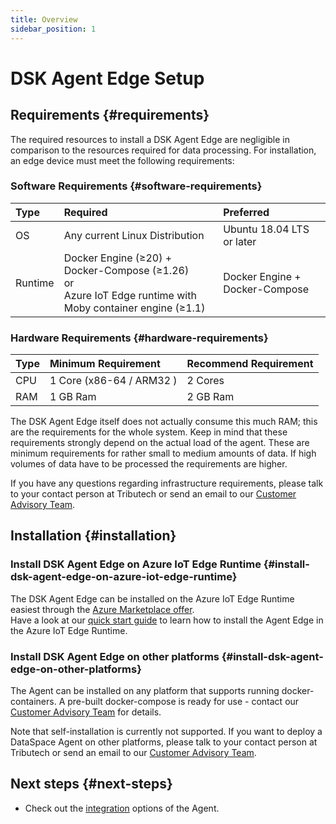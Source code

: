 ```yaml
---
title: Overview
sidebar_position: 1
---
```


# DSK Agent Edge Setup

## Requirements {#requirements}

The required resources to install a DSK Agent Edge are negligible in comparison to the resources required for data processing. For installation, an edge device must meet the following requirements:

### Software Requirements {#software-requirements}

| Type    | Required                       | Preferred                 |
| :------ | :----------------------------- | :------------------------ |
| OS      | Any current Linux Distribution | Ubuntu 18.04 LTS or later |
| Runtime | Docker Engine (≥20) + Docker-Compose (≥1.26)<br/>or<br/>Azure IoT Edge runtime with Moby container engine (≥1.1)  | Docker Engine + Docker-Compose    |

### Hardware Requirements {#hardware-requirements}

| Type | Minimum Requirement | Recommend Requirement |
| :--- | :------------------ | :-------------------- |
| CPU  | 1 Core (x86-64 / ARM32 ) | 2 Cores               |
| RAM  | 1 GB Ram            | 2 GB Ram              |

The DSK Agent Edge itself does not actually consume this much RAM; this are the requirements for the whole system. Keep in mind that these requirements strongly depend on the actual load of the agent. These are minimum requirements for rather small to medium amounts of data. If high volumes of data have to be processed the requirements are higher.

If you have any questions regarding infrastructure requirements, please talk to your contact person at Tributech or send an email to our [Customer Advisory Team](mailto:customer-advisory@tributech.io).

## Installation {#installation}

### Install DSK Agent Edge on Azure IoT Edge Runtime {#install-dsk-agent-edge-on-azure-iot-edge-runtime}

The DSK Agent Edge can be installed on the Azure IoT Edge Runtime easiest through the <a href="https://azuremarketplace.microsoft.com/en-us/marketplace/apps/tributechsolutionsgmbh1582568815297.57601ccd-62c3-4842-9f73-3dadd3de5b74?tab=Overview" target="_blank">Azure Marketplace offer</a>.<br />
Have a look at our [quick start guide](../../quickstart/overview.md) to learn how to install the Agent Edge in the Azure IoT Edge Runtime.

### Install DSK Agent Edge on other platforms {#install-dsk-agent-edge-on-other-platforms}

The Agent can be installed on any platform that supports running docker-containers. A pre-built docker-compose is ready for use - contact our [Customer Advisory Team](https://www.tributech.io/about-us/) for details.

Note that self-installation is currently not supported. If you want to deploy a DataSpace Agent on other platforms, please talk to your contact person at Tributech or send an email to our [Customer Advisory Team](https://www.tributech.io/about-us/).

## Next steps {#next-steps}

- Check out the [integration](../../provide_data/agent/integration.md) options of the Agent.

